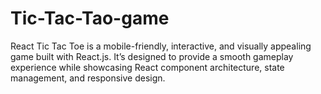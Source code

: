 # Tic-Tac-Tao-game
React Tic Tac Toe is a mobile-friendly, interactive, and visually appealing game built with React.js. It’s designed to provide a smooth gameplay experience while showcasing React component architecture, state management, and responsive design.
